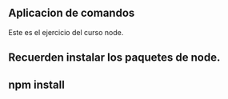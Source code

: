 ## Aplicacion de comandos

Este es el ejercicio del curso node.

Recuerden instalar los paquetes de node.
------------
npm install
------------
